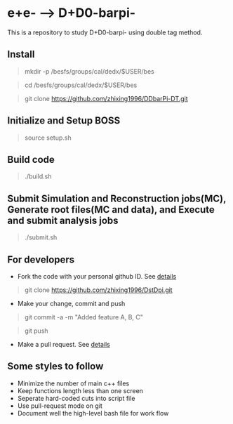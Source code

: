 # e+e- --> D+D0-barpi-

This is a repository to study D+D0-barpi- using double tag method.

## Install

> mkdir -p /besfs/groups/cal/dedx/$USER/bes

> cd /besfs/groups/cal/dedx/$USER/bes

> git clone https://github.com/zhixing1996/DDbarPi-DT.git

## Initialize and Setup BOSS

> source setup.sh

## Build code

> ./build.sh

## Submit Simulation and Reconstruction jobs(MC), Generate root files(MC and data), and Execute and submit analysis jobs

> ./submit.sh

## For developers

- Fork the code with your personal github ID. See [details](https://help.github.com/articles/fork-a-repo/)

> git clone https://github.com/zhixing1996/DstDpi.git

- Make your change, commit and push

> git commit -a -m "Added feature A, B, C"

> git push

- Make a pull request. See [details](https://help.github.com/articles/using-pull-requests/)

## Some styles to follow
- Minimize the number of main c++ files
- Keep functions length less than one screen
- Seperate hard-coded cuts into script file
- Use pull-request mode on git
- Document well the high-level bash file for work flow

